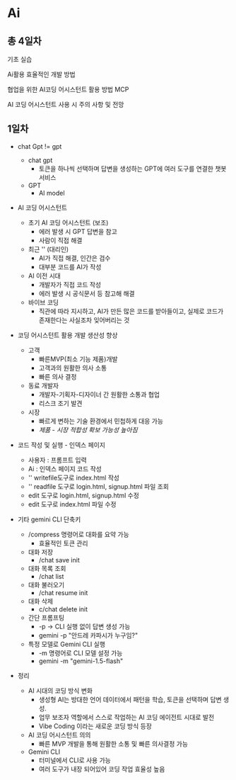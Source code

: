 # Ai

## 총 4일차
기초 실습

Ai활용 효율적인 개발 방법

협업을 위한 AI코딩 어시스턴트 활용 방법 MCP

AI 코딩 어시스턴트 사용 시 주의 사항 및 전망

## 1일차
- chat Gpt != gpt
    * chat gpt
        * 토큰을 하나씩 선택하며 답변을 생성하는 GPT에 여러 도구를 연결한 챗봇 서비스
    * GPT
        * AI model


- AI 코딩 어시스턴트
    * 초기 AI 코딩 어시스턴트 (보조)
        * 에러 발생 시 GPT 답변을 참고
        * 사람이 직접 해결
    * 최근 '' (대리인)
        * AI가 직접 해결, 인간은 검수
        * 대부분 코드를 AI가 작성
    * AI 이전 시대
        * 개발자가 직접 코드 작성
        * 에러 발생 시 공식문서 등 참고해 해결
    * 바이브 코딩
        * 직관에 따라 지시하고, AI가 만든 많은 코드를 받아들이고, 실제로 코드가 존재한다는 사실조차 잊어버리는 것


- 코딩 어시스턴트 활용 개발 생산성 향상
    * 고객
        * 빠른MVP(최소 기능 제품)개발
        * 고객과의 원활한 의사 소통
        * 빠른 의사 결정
    * 동료 개발자
        * 개발자-기획자-디자이너 간 원활한 소통과 협업
        * 리스크 조기 발견
    * 시장
        * 빠르게 변하는 기술 환경에서 민첩하게 대응 가능
        * *제품 - 시장 적합성 확보 가능성 높아짐*

- 코드 작성 및 실행 - 인덱스 페이지
    * 사용자 : 프롬프트 입력
    * Ai : 인덱스 페이지 코드 작성
    * '' writefile도구로 index.html 작성
    * '' readfile 도구로 login.html, signup.html 파일 조회
    *  edit 도구로 login.html, signup.html 수정
    *  edit 도구로 index.html 파일 수정

- 기타 gemini CLI 단축키
    * /compress 명령어로 대화를 요약 가능
        * 효율적인 토큰 관리
    * 대화 저장
        * /chat save init
    * 대화 목록 조회
        * /chat list
    * 대화 불러오기
        * /chat resume init
    * 대화 삭제
        * c/chat delete init
    * 간단 프롬프팅
        * -p -> CLI 실행 없이 답변 생성 가능
        * gemini -p "안드레 카파시가 누구임?"
    * 특정 모델로 Gemini CLI 실행
        * -m 명령어로 CLI 모델 설정 가능
        * gemini -m "gemini-1.5-flash"
    

- 정리
    * AI 시대의 코딩 방식 변화
        * 생성형 AI는 방대한 언어 데이터에서 패턴을 학습, 토큰을 선택하며 답변 생성.
        * 업무 보조자 역할에서 스스로 작업하는 AI 코딩 에이전트 시대로 발전
        * Vibe Coding 이라는 새로운 코딩 방식 등장
    * AI 코딩 어시스턴트 의의
        * 빠른 MVP 개발을 통해 원활한 소통 및 빠른 의사결정 가능
    * Gemini CLI
        * 터미널에서 CLI로 사용 가능
        * 여러 도구가 내장 되어있어 코딩 작업 효율성 높음
    